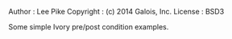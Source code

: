 Author    : Lee Pike
Copyright : (c) 2014 Galois, Inc.
License   : BSD3

Some simple Ivory pre/post condition examples.
